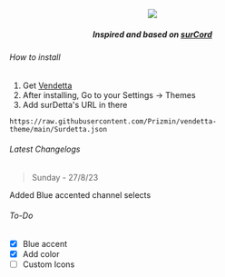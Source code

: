 <p align="center"><img src="https://media.discordapp.net/attachments/1109731302372032613/1145228776435888209/Frame_1.png?width=512&height=331"/></p>
<h5 align="center">Inspired and based on <a href="https://betterdiscord.app/theme/surCord">surCord</a></h5>
<h6>How to install</h6>

1. Get [Vendetta](https://vendetta.vercel.app/)
2. After installing, Go to your Settings -> Themes
3. Add surDetta's URL in there
```
https://raw.githubusercontent.com/Prizmin/vendetta-theme/main/Surdetta.json
```
<h6>Latest Changelogs</h6>

> Sunday - 27/8/23<br>

Added Blue accented channel selects

<h6>To-Do</h6>

- [X] Blue accent
- [X] Add color
- [ ] Custom Icons
